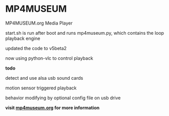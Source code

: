 # MP4MUSEUM
MP4MUSEUM.org Media Player

start.sh is run after boot and runs mp4museum.py, which contains the loop playback engine

updated the code to v5beta2

now using python-vlc to control playback


__todo__ 

detect and use alsa usb sound cards

motion sensor triggered playback

behavior modifying by optional config file on usb drive


__visit [mp4museum.org](http://mp4museum.org) for more information__

